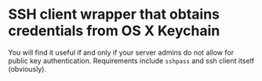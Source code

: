 SSH client wrapper that obtains credentials from OS X Keychain
==============================================================

You will find it useful if and only if your server admins do not allow for
public key authentication.
Requirements include `sshpass` and ssh client itself (obviously).

